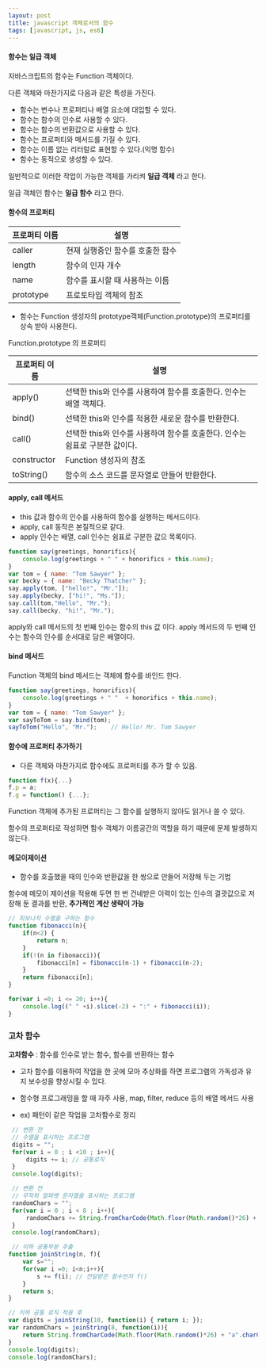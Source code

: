 ```yaml
---
layout: post
title: javascript 객체로서의 함수
tags: [javascript, js, es6]
---
```


#### 함수는 일급 객체

자바스크립트의 함수는 Function 객체이다.

다른 객체와 마찬가지로 다음과 같은 특성을 가진다.

* 함수는 변수나 프로퍼티나 배열 요소에 대입할 수 있다.
* 함수는 함수의 인수로 사용할 수 있다.
* 함수는 함수의 반환값으로 사용할 수 있다.
* 함수는 프로퍼티와 메서드를 가질 수 있다.
* 함수는 이름 없는 리터럴로 표현할 수 있다.(익명 함수)
* 함수는 동적으로 생성할 수 있다.

일반적으로 이러한 작업이 가능한 객체를 가리켜 **일급 객체** 라고 한다.

일급 객체인 함수는 **일급 함수** 라고 한다.

#### 함수의 프로퍼티

프로퍼티 이름 | 설명
---|---
caller | 현재 실행중인 함수를 호출한 함수
length | 함수의 인자 개수
name | 함수를 표시할 때 사용하는 이름
prototype | 프로토타입 객체의 참조

* 함수는 Function 생성자의 prototype객체(Function.prototype)의 프로퍼티를 상속 받아 사용한다.

Function.prototype 의 프로퍼티

프로퍼티 이름 | 설명
---|---
apply() | 선택한 this와 인수를 사용하여 함수를 호출한다. 인수는 배열 객체다.
bind() | 선택한 this와 인수를 적용한 새로운 함수를 반환한다.
call() | 선택한 this와 인수를 사용하여 함수를 호출한다. 인수는 쉼표로 구분한 값이다.
constructor | Function 생성자의 참조
toString() | 함수의 소스 코드를 문자열로 만들어 반환한다.

#### apply, call 메서드

* this 값과 함수의 인수를 사용하여 함수를 실행하는 메서드이다.
* apply, call 동작은 본질적으로 같다.
* apply 인수는 배열, call 인수는 쉼표로 구분한 값으 목록이다.


```javascript
function say(greetings, honorifics){
    console.log(greetings + " " + honorifics + this.name);
}
var tom = { name: "Tom Sawyer" };
var becky = { name: "Becky Thatcher" };
say.apply(tom, ["hello!", "Mr."]);
say.apply(becky, ["hi!", "Ms."]);
say.call(tom,"Hello", "Mr.");
say.call(becky, "hi!", "Mr.");
```

apply와 call 메서드의 첫 번째 인수는 함수의 this 값 이다.
apply 메서드의 두 번째 인수는 함수의 인수를 순서대로 담은 배열이다.



#### bind 메서드

Function 객체의 bind 메서드는 객체에 함수를 바인드 한다.

```javascript
function say(greetings, honorifics){
    console.log(greetings + " "  + honorifics + this.name);
}
var tom = { name: "Tom Sawyer" };
var sayToTom = say.bind(tom);
sayToTom("Hello", "Mr.");    // Hello! Mr. Tom Sawyer
```

#### 함수에 프로퍼티 추가하기

* 다른 객체와 마찬가지로 함수에도 프로퍼티를 추가 할 수 있음.

```javascript
function f(x){...}
f.p = a;
f.g = function() {...};
```

Function 객체에 추가된 프로퍼티는 그 함수를 실행하지 않아도 읽거나 쓸 수 있다.

함수의 프로퍼티로 작성하면 함수 객체가 이름공간의 역할을 하기 때문에 문제 발생하지 않는다.

#### 메모이제이션

* 함수를 호출했을 때의 인수와 반환값을 한 쌍으로 만들어 저장해 두는 기법

함수에 메모이 제이션을 적용해 두면 한 번 건네받은 이력이 있는 인수의 결괏값으로 저장해 둔 결과를 반환, **추가적인 계산 생략이 가능**

```javascript
// 피보나치 수열을 구하는 함수
function fibonacci(n){
    if(n<2) {
        return n;
    }
    if(!(n in fibonacci)){
        fibonacci[n] = fibonacci(n-1) + fibonacci(n-2);
    }
    return fibonacci[n];
}

for(var i =0; i <= 20; i++){
    console.log((" " +i).slice(-2) + ":" + fibonacci(i));
}
```


### 고차 함수

**고차함수** : 함수를 인수로 받는 함수, 함수를 반환하는 함수

* 고차 함수를 이용하여 작업을 한 곳에 모아 추상화를 하면 프로그램의 가독성과 유지 보수성을 향상시킬 수 있다.
* 함수형 프로그래밍을 할 때 자주 사용, map, filter, reduce 등의 배열 메서드 사용

* ex) 패턴이 같은 작업을 고차함수로 정리
```javascript
 // 변환 전
 // 수열을 표시하는 프로그램
 digits = "";
 for(var i = 0 ; i <10 ; i++){
     digits += i; // 공통로직
 }
 console.log(digits);

 // 변환 전
 // 무작위 알파벳 문자열을 표시하는 프로그램
 randomChars = "";
 for(var i = 0 ; i < 8 ; i++){
     randomChars += String.fromCharCode(Math.floor(Math.random()*26) + "a".charCodeAt(0)); // 공통 로직
 }
 console.log(randomChars);

 // 이하 공통부분 추출
function joinString(n, f){
    var s="";
    for(var i =0; i<n;i++){
        s += f(i); // 전달받은 함수인자 f()
    }
    return s;
}

// 이하 공통 로직 적용 후
var digits = joinString(10, function(i) { return i; });
var randomChars = joinString(8, function(i)){
    return String.fromCharCode(Math.floor(Math.random()*26) + "a".charCodeAt(0));
}
console.log(digits);
console.log(randomChars);
```



